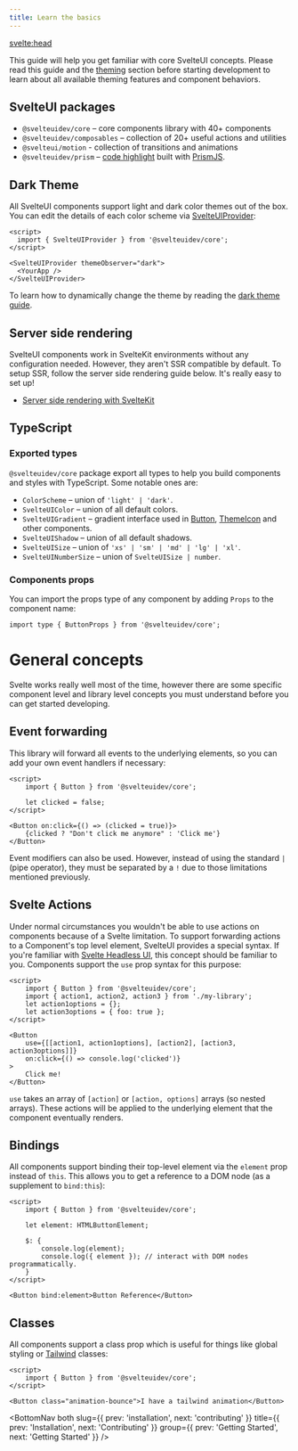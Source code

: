 ```yaml
---
title: Learn the basics
---
```


<svelte:head>

  <title>Learn the basics - SvelteUI</title>
</svelte:head>

<script>
  import { CodeBlock, BottomNav } from '$lib/components'
</script>


This guide will help you get familiar with core SvelteUI concepts. Please read this guide and the [theming](/theming/svelteui-provider) section before starting development to learn about all available theming features and component behaviors.

## SvelteUI packages

- `@svelteuidev/core` – core components library with 40+ components
- `@svelteuidev/composables` – collection of 20+ useful actions and utilities
- `@svelteui/motion` - collection of transitions and animations
- `@svelteuidev/prism` – [code highlight](/others/prism) built with [PrismJS](https://prismjs.com/).

## Dark Theme

All SvelteUI components support light and dark color themes out of the box. You can edit the details of each color scheme via [SvelteUIProvider](/theming/svelteui-provider):

```svelte
<script>
  import { SvelteUIProvider } from '@svelteuidev/core';
</script>

<SvelteUIProvider themeObserver="dark">
  <YourApp />
</SvelteUIProvider>
```

To learn how to dynamically change the theme by reading the [dark theme guide](/theming/dark-theme).

## Server side rendering

SvelteUI components work in SvelteKit environments without any configuration needed. However, they aren't SSR compatible by default. To setup SSR, follow the server side rendering guide below. It's really easy to set up!

- [Server side rendering with SvelteKit](/theming/ssr)

## TypeScript

### Exported types

`@svelteuidev/core` package export all types to help you build components and styles with TypeScript. Some notable ones are:

- `ColorScheme` – union of `'light' | 'dark'`.
- `SvelteUIColor` – union of all default colors.
- `SvelteUIGradient` – gradient interface used in [Button](/core/button), [ThemeIcon](/core/theme-icon) and other components.
- `SvelteUIShadow` – union of all default shadows.
- `SvelteUISize` – union of `'xs' | 'sm' | 'md' | 'lg' | 'xl'`.
- `SvelteUINumberSize` – union of `SvelteUISize | number`.

### Components props

You can import the props type of any component by adding `Props` to the component name:

```svelte
import type { ButtonProps } from '@svelteuidev/core';
```

# General concepts

Svelte works really well most of the time, however there are some specific component level and library level concepts you must understand before you can get started developing.

## Event forwarding

This library will forward all events to the underlying elements, so you can add your own event handlers if necessary:

```svelte
<script>
	import { Button } from '@svelteuidev/core';

	let clicked = false;
</script>

<Button on:click={() => (clicked = true)}>
	{clicked ? "Don't click me anymore" : 'Click me'}
</Button>
```

Event modifiers can also be used. However, instead of using the standard `|` (pipe operator), they must be separated by a `!` due to those limitations mentioned previously.

## Svelte Actions

Under normal circumstances you wouldn't be able to use actions on components because of a Svelte limitation. To support forwarding actions to a Component's top level element, SvelteUI provides a special syntax. If you're familiar with [Svelte Headless UI](https://github.com/rgossiaux/svelte-headlessui), this concept should be familiar to you. Components support the `use` prop syntax for this purpose:

```svelte
<script>
	import { Button } from '@svelteuidev/core';
	import { action1, action2, action3 } from './my-library';
	let action1options = {};
	let action3options = { foo: true };
</script>

<Button
	use={[[action1, action1options], [action2], [action3, action3options]]}
	on:click={() => console.log('clicked')}
>
	Click me!
</Button>
```

`use` takes an array of `[action]` or `[action, options]` arrays (so nested arrays). These actions will be applied to the underlying element that the component eventually renders.

## Bindings

All components support binding their top-level element via the `element` prop instead of `this`. This allows you to get a reference to a DOM node (as a supplement to `bind:this`):

```svelte
<script>
	import { Button } from '@svelteuidev/core';

	let element: HTMLButtonElement;

	$: {
		console.log(element);
		console.log({ element }); // interact with DOM nodes programmatically.
	}
</script>

<Button bind:element>Button Reference</Button>
```

## Classes

All components support a class prop which is useful for things like global styling or [Tailwind](https://tailwindcss.com/) classes:

```svelte
<script>
	import { Button } from '@svelteuidev/core';
</script>

<Button class="animation-bounce">I have a tailwind animation</Button>
```

<BottomNav both slug={{ prev: 'installation', next: 'contributing' }} title={{ prev: 'Installation', next: 'Contributing' }} group={{ prev: 'Getting Started', next: 'Getting Started' }} />
